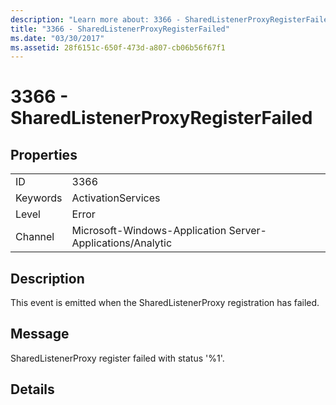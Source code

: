 ```yaml
---
description: "Learn more about: 3366 - SharedListenerProxyRegisterFailed"
title: "3366 - SharedListenerProxyRegisterFailed"
ms.date: "03/30/2017"
ms.assetid: 28f6151c-650f-473d-a807-cb06b56f67f1
---
```

# 3366 - SharedListenerProxyRegisterFailed

## Properties  
  
|||  
|-|-|  
|ID|3366|  
|Keywords|ActivationServices|  
|Level|Error|  
|Channel|Microsoft-Windows-Application Server-Applications/Analytic|  
  
## Description  

 This event is emitted when the SharedListenerProxy registration has failed.  
  
## Message  

 SharedListenerProxy register failed with status '%1'.  
  
## Details
